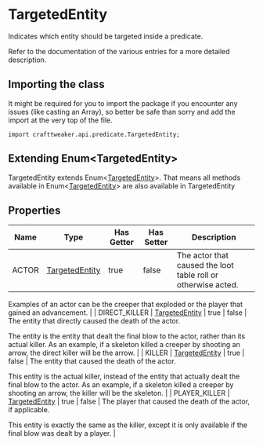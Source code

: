 # TargetedEntity

Indicates which entity should be targeted inside a predicate.

 Refer to the documentation of the various entries for a more detailed description.

## Importing the class

It might be required for you to import the package if you encounter any issues (like casting an Array), so better be safe than sorry and add the import at the very top of the file.
```zenscript
import crafttweaker.api.predicate.TargetedEntity;
```


## Extending Enum&lt;TargetedEntity&gt;

TargetedEntity extends Enum&lt;[TargetedEntity](/vanilla/api/predicate/TargetedEntity)&gt;. That means all methods available in Enum&lt;[TargetedEntity](/vanilla/api/predicate/TargetedEntity)&gt; are also available in TargetedEntity

## Properties

| Name | Type | Has Getter | Has Setter | Description |
|------|------|------------|------------|-------------|
| ACTOR | [TargetedEntity](/vanilla/api/predicate/TargetedEntity) | true | false | The actor that caused the loot table roll or otherwise acted.

 Examples of an actor can be the creeper that exploded or the player that gained an advancement. |
| DIRECT_KILLER | [TargetedEntity](/vanilla/api/predicate/TargetedEntity) | true | false | The entity that directly caused the death of the actor.

 The entity is the entity that dealt the final blow to the actor, rather than its actual killer. As an example,
 if a skeleton killed a creeper by shooting an arrow, the direct killer will be the arrow. |
| KILLER | [TargetedEntity](/vanilla/api/predicate/TargetedEntity) | true | false | The entity that caused the death of the actor.

 This entity is the actual killer, instead of the entity that actually dealt the final blow to the actor. As an
 example, if a skeleton killed a creeper by shooting an arrow, the killer will be the skeleton. |
| PLAYER_KILLER | [TargetedEntity](/vanilla/api/predicate/TargetedEntity) | true | false | The player that caused the death of the actor, if applicable.

 This entity is exactly the same as the killer, except it is only available if the final blow was dealt by a
 player. |

